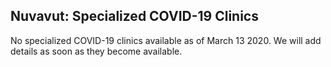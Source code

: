 ## Nuvavut: Specialized COVID-19 Clinics

No specialized COVID-19 clinics available as of March 13 2020. We will add details as soon as they become available.
